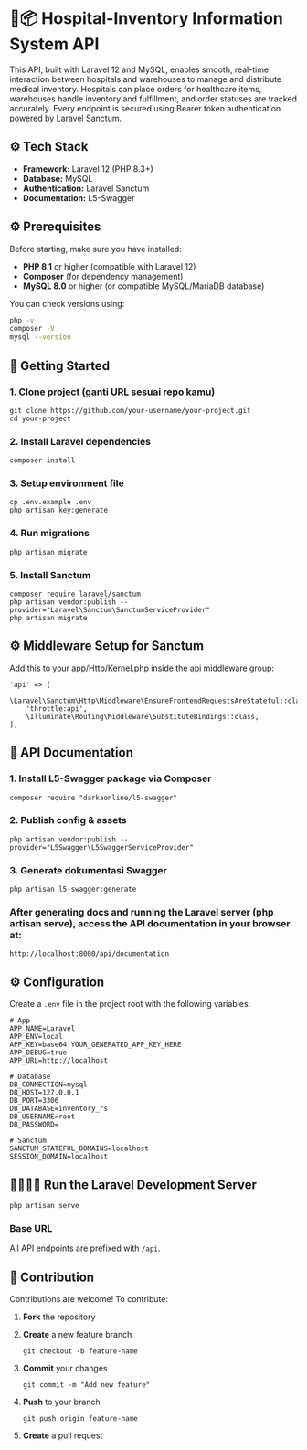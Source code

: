 # 🏥📦 Hospital-Inventory Information System API

This API, built with Laravel 12 and MySQL, enables smooth, real-time interaction between hospitals and warehouses to manage and distribute medical inventory. Hospitals can place orders for healthcare items, warehouses handle inventory and fulfillment, and order statuses are tracked accurately. Every endpoint is secured using Bearer token authentication powered by Laravel Sanctum.



## ⚙️ Tech Stack

- **Framework:** Laravel 12 (PHP 8.3+)
- **Database:** MySQL
- **Authentication:** Laravel Sanctum
- **Documentation:** L5-Swagger



## ⚙️ Prerequisites

Before starting, make sure you have installed:

- **PHP 8.1** or higher (compatible with Laravel 12)
- **Composer** (for dependency management)
- **MySQL 8.0** or higher (or compatible MySQL/MariaDB database)

You can check versions using:

```bash
php -v
composer -V
mysql --version
```



## 🚀 Getting Started

### 1. Clone project (ganti URL sesuai repo kamu)
```
git clone https://github.com/your-username/your-project.git
cd your-project
```

### 2. Install Laravel dependencies
```
composer install
```

### 3. Setup environment file
```
cp .env.example .env
php artisan key:generate
```

### 4. Run migrations
```
php artisan migrate
```

### 5. Install Sanctum
```
composer require laravel/sanctum
php artisan vendor:publish --provider="Laravel\Sanctum\SanctumServiceProvider"
php artisan migrate
```



## ⚙️ Middleware Setup for Sanctum
Add this to your app/Http/Kernel.php inside the api middleware group:
```
'api' => [
    \Laravel\Sanctum\Http\Middleware\EnsureFrontendRequestsAreStateful::class,
    'throttle:api',
    \Illuminate\Routing\Middleware\SubstituteBindings::class,
],
```



## 📄 API Documentation

### 1. Install L5-Swagger package via Composer
```
composer require "darkaonline/l5-swagger"
```

### 2. Publish config & assets
```
php artisan vendor:publish --provider="L5Swagger\L5SwaggerServiceProvider"
```

### 3. Generate dokumentasi Swagger
```
php artisan l5-swagger:generate
```

### After generating docs and running the Laravel server (php artisan serve), access the API documentation in your browser at:
```
http://localhost:8000/api/documentation
```



## ⚙️ Configuration

Create a `.env` file in the project root with the following variables:

```env
# App
APP_NAME=Laravel
APP_ENV=local
APP_KEY=base64:YOUR_GENERATED_APP_KEY_HERE
APP_DEBUG=true
APP_URL=http://localhost

# Database
DB_CONNECTION=mysql
DB_HOST=127.0.0.1
DB_PORT=3306
DB_DATABASE=inventory_rs
DB_USERNAME=root
DB_PASSWORD=

# Sanctum
SANCTUM_STATEFUL_DOMAINS=localhost
SESSION_DOMAIN=localhost
```



## 🏃🏻‍♀️‍➡️ Run the Laravel Development Server
```
php artisan serve
```

### Base URL
All API endpoints are prefixed with `/api`.



## 🤝 Contribution

Contributions are welcome! To contribute:

1. **Fork** the repository  
2. **Create** a new feature branch  
   ```
   git checkout -b feature-name
   ```
3. **Commit** your changes
    ```
    git commit -m "Add new feature"
    ```

4. **Push** to your branch
    ```
    git push origin feature-name
    ```

5. **Create** a pull request
